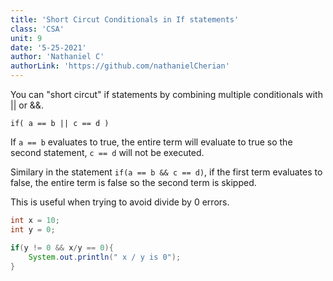 ```yaml
---
title: 'Short Circut Conditionals in If statements'
class: 'CSA'
unit: 9
date: '5-25-2021'
author: 'Nathaniel C'
authorLink: 'https://github.com/nathanielCherian'
---
```


You can "short circut" if statements by combining multiple conditionals with || or &&.

```if( a == b || c == d )```

If ```a == b``` evaluates to true, the entire term will evaluate to true so the second statement, ```c == d``` will not be executed.

Similary in the statement ```if(a == b && c == d)```, if the first term evaluates to false, the entire term is false so the second term is skipped.

This is useful when trying to avoid divide by 0 errors.

```java
int x = 10;
int y = 0;

if(y != 0 && x/y == 0){
    System.out.println(" x / y is 0");
}
```